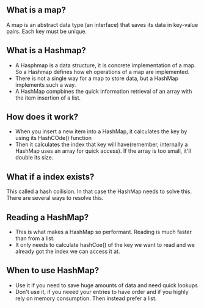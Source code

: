 ## What is a map?
A map is an abstract data type (an interface) that saves its data in key-value pairs. Each key must be unique. 

## What is a Hashmap?
- A Hasphmap is a data structure, it is concrete implementation of a map. So a Hashmap defines how eh operations of a map are implemented.
- There is not a single way for a map to store data, but a HashMap implements such a way. 
- A HashMap compbines the quick information retrieval of  an array with the item insertion of a list. 

## How does it work? 
- When you insert a new item into a HashMap, it calculates the key by using its HashCOde() function
- Then it calculates the index that key will have(remember, internally a HashMap uses an array for quick access). If the array is too small, it'll double its size. 

## What if a index exists?
This called a hash collision. In that case the HashMap needs to solve this. There are several ways to resolve this. 

## Reading a HashMap?
- This is what makes a HashMap so performant. Reading is much faster than from a list. 
- It only needs to calculate hashCoe() of the key we want to read and we already got the index we can access it at. 

## When to use HashMap?
- Use it if you need to save huge amounts of data and need quick lookups
- Don't use it, if you neeed your entries to have order and if you highly rely on memory consumption. Then instead prefer a list. 
